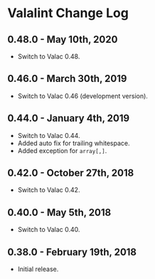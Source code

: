 Valalint Change Log
===================

0.48.0 - May 10th, 2020
-----------------------

- Switch to Valac 0.48.

0.46.0 - March 30th, 2019
-------------------------

- Switch to Valac 0.46 (development version).

0.44.0 - January 4th, 2019
--------------------------

- Switch to Valac 0.44.
- Added auto fix for trailing whitespace.
- Added exception for `array[,]`.

0.42.0 - October 27th, 2018
---------------------------

- Switch to Valac 0.42.

0.40.0 - May 5th, 2018
----------------------

- Switch to Valac 0.40.

0.38.0 - February 19th, 2018
----------------------------

- Initial release.
